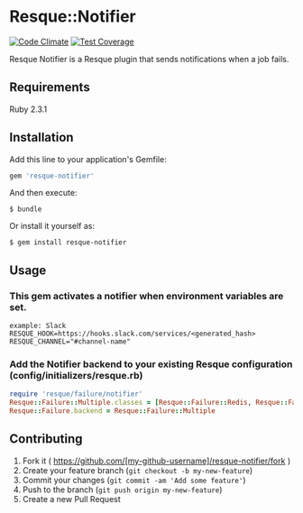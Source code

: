 # Resque::Notifier

[![Code Climate](https://codeclimate.com/github/daveed/resque-notifier/badges/gpa.svg)](https://codeclimate.com/github/daveed/resque-notifier) [![Test Coverage](https://codeclimate.com/github/daveed/resque-notifier/badges/coverage.svg)](https://codeclimate.com/github/daveed/resque-notifier/coverage)

Resque Notifier is a Resque plugin that sends notifications when a job fails.

## Requirements

Ruby 2.3.1

## Installation

Add this line to your application's Gemfile:

```ruby
gem 'resque-notifier'
```

And then execute:

    $ bundle

Or install it yourself as:

    $ gem install resque-notifier

## Usage

### This gem activates a notifier when environment variables are set.

    example: Slack
    RESQUE_HOOK=https://hooks.slack.com/services/<generated_hash>
    RESQUE_CHANNEL="#channel-name"

### Add the Notifier backend to your existing Resque configuration (config/initializers/resque.rb)

```ruby
require 'resque/failure/notifier'
Resque::Failure::Multiple.classes = [Resque::Failure::Redis, Resque::Failure::Notifier]
Resque::Failure.backend = Resque::Failure::Multiple
```
    


## Contributing

1. Fork it ( https://github.com/[my-github-username]/resque-notifier/fork )
2. Create your feature branch (`git checkout -b my-new-feature`)
3. Commit your changes (`git commit -am 'Add some feature'`)
4. Push to the branch (`git push origin my-new-feature`)
5. Create a new Pull Request
